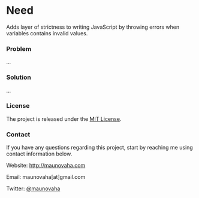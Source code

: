 # Need

Adds layer of strictness to writing JavaScript by throwing errors when variables contains invalid values.

### Problem

...

### Solution

...

### License

The project is released under the [MIT License](http://opensource.org/licenses/MIT).

### Contact

If you have any questions regarding this project, start by reaching me using contact information below.

Website:
http://maunovaha.com

Email:
maunovaha[at]gmail.com

Twitter:
[@maunovaha](https://twitter.com/maunovaha)